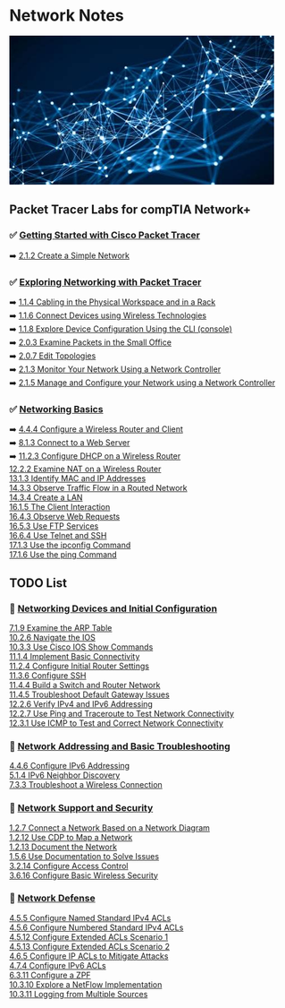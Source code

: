 # Network Notes

![My App](./app.png)

## Packet Tracer Labs for compTIA Network+  

### ✅ [Getting Started with Cisco Packet Tracer](https://www.netacad.com/courses/getting-started-cisco-packet-tracer)
➡️ [2.1.2 Create a Simple Network](modules/1netplus/started/README.md)  

### ✅ [Exploring Networking with Packet Tracer](https://www.netacad.com/courses/exploring-networking-cisco-packet-tracer?courseLang=en-US)
➡️ [1.1.4 Cabling in the Physical Workspace and in a Rack](modules/1netplus/explore/cabling/README.md)  
➡️ [1.1.6 Connect Devices using Wireless Technologies](modules/1netplus/explore/wireless/README.md)  
➡️ [1.1.8 Explore Device Configuration Using the CLI (console)](modules/1netplus/explore/cli/README.md)  
➡️ [2.0.3 Examine Packets in the Small Office ](modules/1netplus/explore/packets/README.md)  
➡️ [2.0.7 Edit Topologies](modules/1netplus/explore/topologies/README.md)  
➡️ [2.1.3 Monitor Your Network Using a Network Controller](modules/1netplus/explore/monitor/README.md)  
➡️ [2.1.5 Manage and Configure your Network using a Network Controller](modules/1netplus/explore/manage/README.md)  

### ✅ [Networking Basics](https://www.netacad.com/courses/networking-basics?courseLang=en-US)

➡️ [4.4.4 Configure a Wireless Router and Client](modules/1netplus/basics/router/README.md)  
➡️ [8.1.3 Connect to a Web Server](modules/1netplus/basics/web/README.md)  
➡️ [11.2.3 Configure DHCP on a Wireless Router](modules/1netplus/basics/dhcp/README.md)  
[12.2.2 Examine NAT on a Wireless Router](modules/1netplus/basics/nat/README.md)  
[13.1.3 Identify MAC and IP Addresses](modules/1netplus/basics/mac/README.md)  
[14.3.3 Observe Traffic Flow in a Routed Network](modules/1netplus/basics/traffic/README.md)  
[14.3.4 Create a LAN](modules/1netplus/basics/lan/README.md)  
[16.1.5 The Client Interaction](modules/1netplus/basics/client/README.md)  
[16.4.3 Observe Web Requests](modules/1netplus/basics/requests/README.md)  
[16.5.3 Use FTP Services](modules/1netplus/basics/ftp/README.md)  
[16.6.4 Use Telnet and SSH](modules/1netplus/basics/telnet/README.md)  
[17.1.3 Use the ipconfig Command](modules/1netplus/basics/ipconfig/README.md)  
[17.1.6 Use the ping Command](modules/1netplus/basics/ping/README.md)  

## TODO List

### 📕 [Networking Devices and Initial Configuration](https://www.netacad.com/courses/networking-devices-and-initial-configuration?courseLang=en-US)

[7.1.9 Examine the ARP Table](modules/1netplus/devices/arp/README.md)  
[10.2.6 Navigate the IOS](modules/1netplus/devices/ios/README.md)  
[10.3.3 Use Cisco IOS Show Commands](modules/1netplus/devices/show/README.md)  
[11.1.4 Implement Basic Connectivity](modules/1netplus/devices/conn/README.md)  
[11.2.4 Configure Initial Router Settings](modules/1netplus/devices/router/README.md)  
[11.3.6 Configure SSH](modules/1netplus/devices/ssh/README.md)  
[11.4.4 Build a Switch and Router Network](modules/1netplus/devices/switch/README.md)  
[11.4.5 Troubleshoot Default Gateway Issues](modules/1netplus/devices/gateway/README.md)  
[12.2.6 Verify IPv4 and IPv6 Addressing](modules/1netplus/devices/verify/README.md)  
[12.2.7 Use Ping and Traceroute to Test Network Connectivity](modules/1netplus/devices/ping/README.md)  
[12.3.1 Use ICMP to Test and Correct Network Connectivity](modules/1netplus/devices/icmp/README.md)  

### 📕 [Network Addressing and Basic Troubleshooting](https://www.netacad.com/courses/network-addressing-and-basic-troubleshooting?courseLang=en-US)

[4.4.6 Configure IPv6 Addressing](modules/1netplus/addressing/ipv6/README.md)  
[5.1.4 IPv6 Neighbor Discovery](modules/1netplus/addressing/neighbor/README.md)  
[7.3.3 Troubleshoot a Wireless Connection](modules/1netplus/addressing/wireless/README.md)  

### 📕 [Network Support and Security](https://www.netacad.com/courses/network-support-security?courseLang=en-US)

[1.2.7 Connect a Network Based on a Network Diagram](modules/1netplus/security/connect/README.md)  
[1.2.12 Use CDP to Map a Network](modules/1netplus/security/cdp/README.md)  
[1.2.13 Document the Network](modules/1netplus/security/doc/README.md)  
[1.5.6 Use Documentation to Solve Issues](modules/1netplus/security/solve/README.md)  
[3.2.14 Configure Access Control](modules/1netplus/security/access/README.md)  
[3.6.16 Configure Basic Wireless Security](modules/1netplus/security/basic/README.md)  

### 📕 [Network Defense](https://www.netacad.com/courses/network-defense?courseLang=en-US)

[4.5.5 Configure Named Standard IPv4 ACLs](modules/1netplus/defense/named/README.md)  
[4.5.6 Configure Numbered Standard IPv4 ACLs](modules/1netplus/defense/numbered/README.md)  
[4.5.12 Configure Extended ACLs Scenario 1](modules/1netplus/defense/scen1/README.md)  
[4.5.13 Configure Extended ACLs Scenario 2](modules/1netplus/defense/scen2/README.md)  
[4.6.5 Configure IP ACLs to Mitigate Attacks](modules/1netplus/defense/attacks/README.md)  
[4.7.4 Configure IPv6 ACLs](modules/1netplus/defense/ipv6/README.md)  
[6.3.11 Configure a ZPF](modules/1netplus/defense/zpf/README.md)  
[10.3.10 Explore a NetFlow Implementation](modules/1netplus/defense/netflow/README.md)  
[10.3.11 Logging from Multiple Sources](modules/1netplus/defense/multiple/README.md)  
